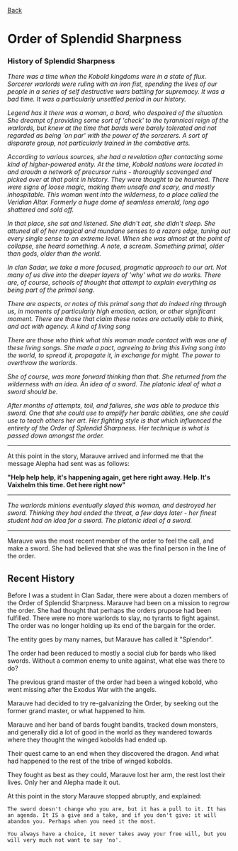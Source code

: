 [Back](..\Journal.md)
# Order of Splendid Sharpness

### History of Splendid Sharpness

_There was a time when the Kobold kingdoms were in a state of flux. Sorcerer warlords were ruling with an iron fist, spending the lives of our people in a series of self destructive wars battling for supremacy. It was a bad time. It was a particularly unsettled period in our history._

_Legend has it there was a woman, a bard, who despaired of the situation. She dreampt of providing some sort of 'check' to the tyrannical reign of the warlords, but knew at the time that bards were barely tolerated and not regarded as being 'on par' with the power of the sorcerers. A sort of disparate group, not particularly trained in the combative arts._

_According to various sources, she had a revelation after contacting some kind of higher-powered entity. At the time, Kobold nations were located in and aroudn a network of precursor ruins - thoroughly scavenged and picked over at that point in history. They were thought to be haunted. There were signs of loose magic, making them unsafe and scary, and mostly inhospitable. This woman went into the wilderness, to a place called the Veridian Altar. Formerly a huge dome of seamless emerald, long ago shattered and sold off._

_In that place, she sat and listened. She didn't eat, she didn't sleep. She attuned all of her magical and mundane senses to a razors edge, tuning out every single sense to an extreme level. When she was almost at the point of collapse, she heard something. A note, a scream. Something primal, older than gods, older than the world._

_In clan Sadar, we take a more focused, pragmatic approach to our art. Not many of us dive into the deeper layers of 'why' what we do works. There are, of course, schools of thought that attempt to explain everything as being part of the primal song._

_There are aspects, or notes of this primal song that do indeed ring through us, in moments of particularly high emotion, action, or other significant moment. There are those that claim these notes are actually able to think, and act with agency. A kind of living song_

_There are those who think what this woman made contact with was one of these living songs. She made a pact, agreeing to bring this living song into the world, to spread it, propagate it, in exchange for might. The power to overthrow the warlords._

_She of course, was more forward thinking than that. She returned from the wilderness with an idea. An idea of a sword. The platonic ideal of what a sword should be._

_After months of attempts, toil, and failures, she was able to produce this sword. One that she could use to amplify her bardic abilities, one she could use to teach others her art. Her fighting style is that which influenced the entirety of the Order of Splendid Sharpness. Her technique is what is passed down amongst the order._
___
At this point in the story, Marauve arrived and informed me that the message Alepha had sent was as follows:

**"Help help help, it's happening again, get here right away. Help. It's Vaixhelm this time. Get here right now"**
___
_The warlords minions eventually slayed this woman, and destroyed her sword. Thinking they had ended the threat, a few days later - her finest student had an idea for a sword. The platonic ideal of a sword._
___

Marauve was the most recent member of the order to feel the call, and make a sword. She had believed that she was the final person in the line of the order.


## Recent History

Before I was a student in Clan Sadar, there were about a dozen members of the Order of Splendid Sharpness. Marauve had been on a mission to regrow the order. She had thought that perhaps the orders prupose had been fulfilled. There were no more warlords to slay, no tyrants to fight against. The order was no longer holding up its end of the bargain for the order.

The entity goes by many names, but Marauve has called it "Splendor".

The order had been reduced to mostly a social club for bards who liked swords. Without a common enemy to unite against, what else was there to do?

The previous grand master of the order had been a winged kobold, who went missing after the Exodus War with the angels.

Marauve had decided to try re-galvanizing the Order, by seeking out the former grand master, or what happened to him.

Marauve and her band of bards fought bandits, tracked down monsters, and generally did a lot of good in the world as they wandered towards where they thought the winged kobolds had ended up.

Their quest came to an end when they discovered the dragon. And what had happened to the rest of the tribe of winged kobolds.

They fought as best as they could, Marauve lost her arm, the rest lost their lives. Only her and Alepha made it out.

At this point in the story Marauve stopped abruptly, and explained:

    The sword doesn't change who you are, but it has a pull to it. It has an agenda. It IS a give and a take, and if you don't give: it will abandon you. Perhaps when you need it the most.
    
    You always have a choice, it never takes away your free will, but you will very much not want to say 'no'. 